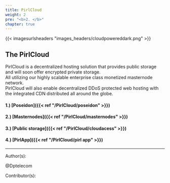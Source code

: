 ```yaml
---
title: PirlCloud
weight: 2
pre: "<b>2. </b>"
chapter: true
---
```


{{< imagesurlsheaders "images_headers/cloudpowereddark.png"  >}}



## The PirlCloud


PirlCloud is a decentralized hosting solution that provides public storage and will soon offer encrypted private storage.  
All utilizing our highly scalable enterprise class monetized masternode network.  
PirlCloud will also enable decentralized DDoS protected web hosting with the integrated CDN distributed all around the globe.



#### 1.) [Poseidon]({{< ref "/PirlCloud/poseidon" >}})
#### 2.) [Masternodes]({{< ref "/PirlCloud/masternodes" >}})
#### 3.) [Public storage]({{< ref "/PirlCloud/cloudacess" >}})
#### 4.) [PirlApp]({{< ref "/PirlCloud/pirl app" >}})



---
Author(s):


@Dptelecom


Contributor(s):
